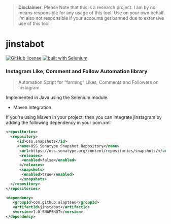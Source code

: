 > **Disclaimer**: Please Note that this is a research project. I am by no means responsible for any usage of this tool. Use on your own behalf. I’m also not responsible if your accounts get banned due to extensive use of this tool.

# jinstabot
[![GitHub license](https://img.shields.io/badge/License-GPL%20v3-blue.svg)](https://github.com/alaptseu/jinstabot/blob/master/LICENSE)
[![built with Selenium](https://img.shields.io/badge/built%20with-Selenium-red.svg)](https://github.com/SeleniumHQ/selenium)

### Instagram Like, Comment and Follow Automation library

> Automation Script for “farming” Likes, Comments and Followers on Instagram. 

Implemented in Java using the Selenium module.

* Maven Integration

If you're using Maven in your project, then you can integrate jInstagram by adding the following dependency in your pom.xml
	
```xml
<repositories>
  <repository>
     <id>oss.snapshots</id>
     <name>OSS Sonatype Snapshot Repository</name>
      <url>https://oss.sonatype.org/content/repositories/snapshots/</url>
      <releases>
       <enabled>false</enabled>
      </releases>
      <snapshots>
       <enabled>true</enabled>
      </snapshots>
  </repository>
</repositories>

<dependency>
   <groupId>com.github.alaptseu</groupId>
   <artifactId>jinstabot</artifactId>
   <version>1.0-SNAPSHOT</version>
</dependency>
```